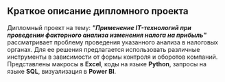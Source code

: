 ## Краткое описание дипломного проекта

Дипломный проект на тему: ***"Применение IT-технологий при проведении факторного анализа изменения налога на прибыль"*** рассматривает проблему проведения указанного анализа в налоговых органах. Для ее решения предлагается использовать различные инструменты в зависимости от формы контроля и оборотов компаний. Представлены макросы в **Excel**, коды на языке **Python**, запросы на языке **SQL**, визуализация в **Power BI**.
